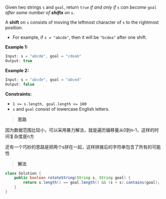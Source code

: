 Given two strings `s` and `goal`, return `true` *if and only if* `s` *can become* `goal` *after some number of **shifts** on* `s`.

A **shift** on `s` consists of moving the leftmost character of `s` to the rightmost position.

- For example, if `s = "abcde"`, then it will be `"bcdea"` after one shift.

 

**Example 1:**

```java
Input: s = "abcde", goal = "cdeab"
Output: true
```

**Example 2:**

```java
Input: s = "abcde", goal = "abced"
Output: false
```

 

**Constraints:**

- `1 <= s.length, goal.length <= 100`
- `s` and `goal` consist of lowercase English letters.



> **思路**

因为数据范围比较小，可以采用暴力解法，就是遍历偏移量从0到n-1，这样的时间复杂度是n方

还有一个巧妙的思路是把两个s拼在一起，这样拼接后的字符串包含了所有的可能性



> **解法**

```java
class Solution {
    public boolean rotateString(String s, String goal) {
        return s.length() == goal.length() && (s + s).contains(goal);
    }
}
```

